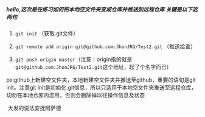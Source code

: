 ##### hello,这次是在练习如何把本地空文件夹变成仓库并推送到远程仓库 关键是以下这两句

 1. ```git init``` （获取.git文件）

 2. ```git remote add origin git@github.com:JhonJRG/Test2.git``` （推送给谁）
 
 3. ```git push origin master```（注意：origin指的就是```git@github.com:JhonJRG/Test2.git```这个地址，起了个名字而已）

  ps:github上新建空文件夹，本地新建空文件夹并推送至github，重要的语句是git init。注意git init是初始化.git信息，所以只适用于本地空文件夹推送至远程仓库，切勿在本地仓库内滥用，否则会删除掉以往操作信息及状态
  
  
  
  
  大发的说法安抚阿萨德
